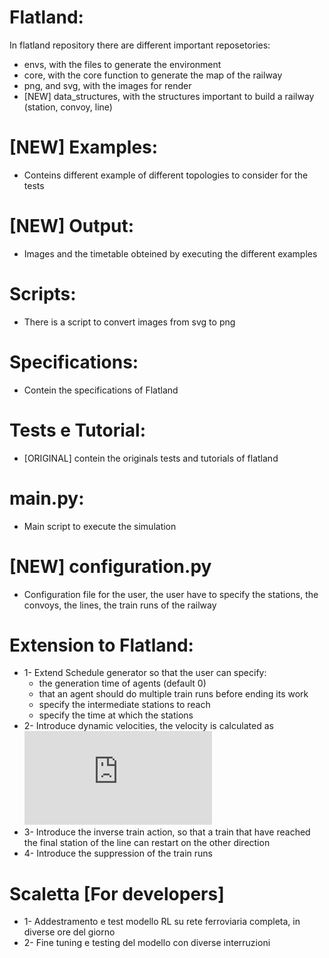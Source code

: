 # Flatland:  
In flatland repository there are different important reposetories:
- envs, with the files to generate the environment
- core, with the core function to generate the map of the railway
- png, and svg, with the images for render
- [NEW] data_structures, with the structures important to build a railway (station, convoy, line)

# [NEW] Examples:
- Conteins different example of different topologies to consider for the tests

# [NEW] Output:
- Images and the timetable obteined by executing the different examples

# Scripts:    
- There is a script to convert images from svg to png

# Specifications:
- Contein the specifications of Flatland

# Tests e Tutorial:
- [ORIGINAL] contein the originals tests and tutorials of flatland

# main.py:
- Main script to execute the simulation

# [NEW] configuration.py
- Configuration file for the user, the user have to specify the stations, the convoys, the lines, the train runs of the railway

# Extension to Flatland:
- 1- Extend Schedule generator so that the user can specify:
   - the generation time of agents (default 0) 
   - that an agent should do multiple train runs before ending its work
   - specify the intermediate stations to reach
   - specify the time at which the stations
- 2- Introduce dynamic velocities, the velocity is calculated as ![equation](http://www.sciweavers.org/tex2img.php?eq=%5Cmin%28maxLineVelocity%2C%20maxTrainVelocity%2C%20%5Cfrac%7BlenghtToRunAcross%20%7D%7BarrivalTime%20-%20timeNow%7D%29%20&bc=Black&fc=White&im=jpg&fs=18&ff=modern&edit=0)
- 3- Introduce the inverse train action, so that a train that have reached the final station of the line can restart on the other direction
- 4- Introduce the suppression of the train runs

# Scaletta [For developers]

- 1- Addestramento e test modello RL su rete ferroviaria completa, in diverse ore del giorno
- 2- Fine tuning e testing del modello con diverse interruzioni
